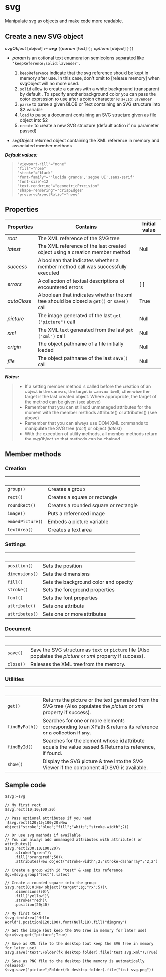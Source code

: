 # svg

Manipulate svg as objects and make code more readable.

## Create a new SVG object

_svgObject_ [object] := ***svg*** {(_param_ [text] { ; _options_ [object] } )}

- _param_ is an optional text enumeration semicolons separated like `'keepReference;solid:lavender'`.

  1. `keepReference` indicate that the svg reference should be kept in memory after use. In this case, don't omit to [release memory] when svgObject will no more used.
  2. `solid` allow to create a canvas with a white background (transparent by default). To specify another background color you can pass the color expression to use after a colon character ie `solid:lavender`
  3.  `parse` to parse a given BLOB or Text containing an SVG structure into $2.variable
  4.  `load` to parse a document containing an SVG structure given as file object into $2
  5.  `create` to create a new SVG structure (default action if no parameter passed)
  
- _svgObject_ returned object containing the XML reference in memory and associated member methods.

***Default values:***

>`"viewport-fill"="none"`    
>`"fill"="none"`    
>`"stroke"="black"`    
>`"font-family"="'lucida grande','segoe UI',sans-serif"`    
>`"font-size"=12`    
>`"text-rendering"="geometricPrecision"`    
>`"shape-rendering"="crispEdges"`    
>`"preserveAspectRatio"="none"`

## Properties

 Properties  | Contains                                                                                       | Initial value
------------ |-------------                                                                                   |-------------
*root*       | The XML reference of the SVG tree                                                              |
*latest*     | The XML reference of the last created object using a creation member method                    | Null
*success*    | A boolean that indicates whether a member method call was successfully executed                |
*errors*     | A collection of textual descriptions of encountered errors                                     | [ ]
*autoClose*  | A boolean that indicates whether the xml tree should be closed a `get()` or `save()` call      | True 
*picture*    | The image generated of the last `get ("picture")` call                                         | Null
*xml*        | The XML text generated from the last `get ("xml")` call                                        | Null
*origin*     | The object pathname of a file initially loaded                                                 | Null
*file*       | The object pathname of the last `save()` call                                                  | Null


***Notes:*** 

>* If a setting member method is called before the creation of an object in the canvas, the target is canvas itself, otherwise the target is the last created object. Where appropriate, the target of the method can be given (see above)
>* Remember that you can still add unmanaged attributes for the moment with the member methods attribute() or attributes() (see above)
>* Remember that you can always use DOM XML commands to manipulate the SVG tree (*root*) or object (*latest*)
>* With the exception of utility methods, all member methods return the _svgObject_ so that methods can be chained

## Member methods

### Creation
 |  
-------------    |-------------
`group()`        | Creates a group
`rect()`         | Creates a square or rectangle
`roundRect()`    | Creates a rounded square or rectangle
`image()`        | Puts a referenced image
`embedPicture()` | Embeds a picture variable
`textArea()`     | Creates a text area


### Settings
 |  
-------------  |-------------
`position()`   | Sets the position
`dimensions()` | Sets the dimensions
`fill()`       | Sets the background color and opacity
`stroke()`     | Sets the foreground properties
`font()`       | Sets the font properties
`attribute()`  | Sets one attribute
`attributes()` | Sets one or more attributes

### Document
 |  
-------------  |-------------
`save()`       | Save the SVG structure as `text` or `picture` file (Also populates the *picture* or *xml* property if success).
`close()`      | Releases the XML tree from the memory.


### Utilities
 |  
-------------  |-------------
`get()`        | Returns the picture or the text generated from the SVG tree (Also populates the *picture* or *xml* property if success).
`findByPath()` | Searches for one or more elements corresponding to an XPath & returns its reference or a collection if any.
`findById()`   | Searches for the element whose id attribute equals the value passed & Returns its reference, if found.
`show()`       | Display the SVG picture & tree into the SVG Viewer if the component 4D SVG is available.

## Sample code

	$svg:=svg
	
	// My first rect	$svg.rect(10;10;100;20)
	
	// Pass optional attributes if you need	`$svg.rect(120;10;100;20;New object("stroke";"blue";"fill";"white";"stroke-width";2))
	
	// Or use svg methods if available
	// You can always add unmanaged attributes with attribute() or attributes()	$svg.rect(230;10;100;20)\
		.stroke("green")\
		.fill("orangered";50)\
		.attributes(New object("stroke-width";2;"stroke-dasharray";"2,2")
	
	// Create a group with id "test" & keep its reference	$g:=$svg.group("test").latest
	
	// Create a rounded square into the group	$svg.rect(0;0;New object("target";$g;"rx";5))\
		.dimensions(50)\
		.fill("yellow")\
		.stroke("red")\
		.position(20;40)
	
	// My first text	$svg.textArea("Hello World").position(120;100).font(Null;18).fill("dimgray")
	
	// Get the image (but keep the SVG tree in memory for later use)	$p:=$svg.get("picture";True)
	
	// Save as XML file to the desktop (but keep the SVG tree in memory for later use)	$svg.save("text";Folder(fk desktop folder).file("test svg.xml");True)
	
	// Save as PNG file to the desktop (the memory is automatically released)	$svg.save("picture";Folder(fk desktop folder).file("test svg.png"))

